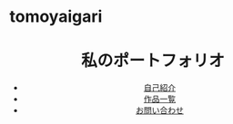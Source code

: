 # tomoyaigari
<header>
  <h1>私のポートフォリオ</h1>
  <nav>
    <ul>
      <li><a href="#about">自己紹介</a></li>
      <li><a href="#works">作品一覧</a></li>
      <li><a href="#contact">お問い合わせ</a></li>
    </ul>
  </nav>
</header>
